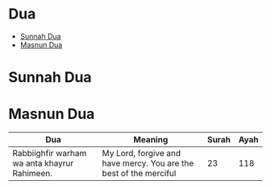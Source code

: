 <h1> Dua </h1>

- [Sunnah Dua](#sunnah-dua)
- [Masnun Dua](#masnun-dua)



# Sunnah Dua


# Masnun Dua

| Dua | Meaning | Surah | Ayah |
| ------------- | ------------- | ------------- | ------------- |
| Rabbiighfir warham wa anta khayrur Rahimeen. | My Lord, forgive and have mercy. You are the best of the merciful | 23 | 118 |


